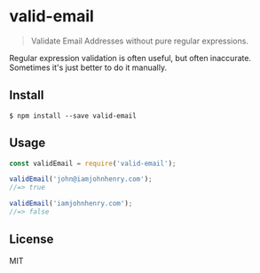 # valid-email

> Validate Email Addresses without pure regular expressions.

Regular expression validation is often useful, but often inaccurate. 
Sometimes it's just better to do it manually.


## Install

```
$ npm install --save valid-email
```


## Usage

```js
const validEmail = require('valid-email');

validEmail('john@iamjohnhenry.com');
//=> true

validEmail('iamjohnhenry.com');
//=> false
```

## License 

MIT
